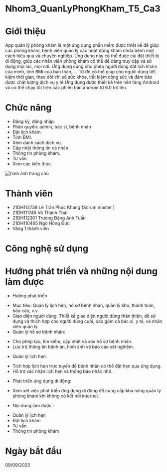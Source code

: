 # Nhom3_QuanLyPhongKham_T5_Ca3
# Giới thiệu
App quản lý phòng khám là một ứng dụng phần mềm được thiết kế để giúp các phòng khám, bệnh viện quản lý các hoạt động khám chữa bệnh một cách hiệu quả và chuyên nghiệp. Ứng dụng này có thể được cài đặt thiết bị di động, giúp các nhân viên phòng khám có thể dễ dàng truy cập và sử dụng mọi lúc, mọi nơi. Ứng dụng cũng cho phép người dùng đặt lịch khám của mình, tính BMi của bản thân,.... Từ đó,có thể giúp cho người dùng tiết kiệm thời gian, theo dõi chỉ số sức khỏe, tiết kiệm công sức và đảm bảo được chất lượng dịch vụ y tế.Ứng dụng được thiết kế trên nền tảng Android và có thể chạy tốt trên các phiên bản android từ 6.0 trở lên.

# Chức năng
- Đăng ký, đăng nhập.
- Phân quyền: admin, bác sĩ, bệnh nhân
- Đặt lịch khám.
- Tính BMI.
- Xem danh sách dịch vụ.
- Cập nhật thông tin cá nhân.
- Thông tin phòng khám.
- Tư vấn.
- Xem các kiến thức.

![hình ảnh trang chủ](https://i.imgur.com/zMDmUzB.jpg)
# Thành viên
- 21DH113738 Lê Trần Phúc Khang (Scrum master )
- 21DH111745 Võ Thành Thái
- 21DH112301 Trương Đặng Anh Tuấn
- 21DH110465 Ngô Hồng Đức
- Văng 1 thành viên
# Công nghệ sử dụng 
# Hướng phát triển và những nội dung làm được
+ Hướng phát triển
* Mục tiêu: Quản lý lịch hẹn, hồ sơ bệnh nhân, quản lý kho, thanh toán, báo cáo, v.v.
* Giao diện người dùng: Thiết kế giao diện người dùng thân thiện, dễ sử dụng và thích hợp cho người dùng cuối, bao gồm cả bác sĩ, y tá, và nhân viên quản lý.
* Quản lý hồ sơ bệnh nhân:
- Cho phép tạo, tìm kiếm, cập nhật và xóa hồ sơ bệnh nhân.
- Lưu trữ thông tin bệnh án, hình ảnh và báo cáo xét nghiệm.
* Quản lý lịch hẹn:
- Tích hợp lịch hẹn trực tuyến để bệnh nhân có thể đặt hẹn qua ứng dụng.
- Hỗ trợ xác nhận lịch hẹn và thông báo nhắc nhở.
* Phát triển ứng dụng di động:
- Xem xét việc phát triển ứng dụng di động để cung cấp khả năng quản lý phòng khám khi không có kết nối internet.
+ Nội dung làm được :
* Quản lý lịch hẹn
* Đặt lịch khám
* Tư vấn
* Thông tin phòng khám

# Ngày bắt đầu 
09/09/2023

